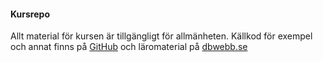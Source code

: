 #### Kursrepo

Allt material för kursen är tillgängligt för allmänheten.
Källkod för exempel och annat finns på
[GitHub](https://github.com/dbwebb-se/ramverk1) och läromaterial
på [dbwebb.se](https://dbwebb.se/kurser/ramverk1-v2)
